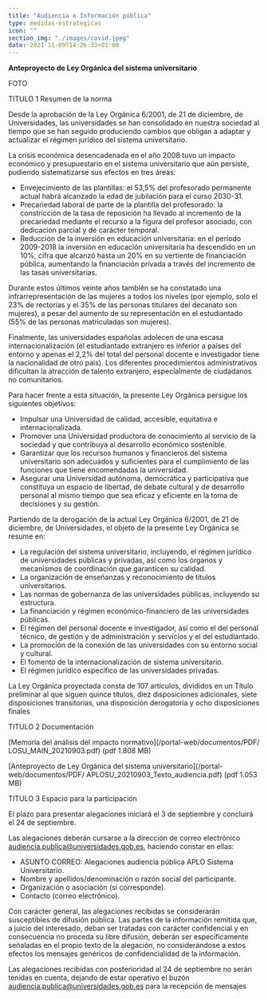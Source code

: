```yaml
---
title: "Audiencia e Información pública"
type: medidas-estrategicas
icon: ""
section_img: "./images/covid.jpeg"
date: 2021-11-09T14:26:33+01:00
---
```

**Anteproyecto de Ley Orgánica del sistema universitario**

FOTO


TITULO 1 Resumen de la norma

Desde la aprobación de la Ley Orgánica 6/2001, de 21 de diciembre, de Universidades, las universidades se han consolidado en nuestra sociedad al tiempo que se han seguido produciendo cambios que obligan a adaptar y actualizar el régimen jurídico del sistema universitario.  

La crisis económica desencadenada en el año 2008 tuvo un impacto económico y presupuestario en el sistema universitario que aún persiste, pudiendo sistematizarse sus efectos en tres áreas:  

- Envejecimiento de las plantillas: el 53,5% del profesorado permanente actual habrá alcanzado la edad de jubilación para el curso 2030-31.
- Precariedad laboral de parte de la plantilla del profesorado: la constricción de la tasa de reposición ha llevado al incremento de la precariedad mediante el recurso a la figura del profesor asociado, con dedicación parcial y de carácter temporal.
- Reducción de la inversión en educación universitaria: en el periodo 2009-2018 la inversión en educación universitaria ha descendido en un 10%, cifra que alcanzó hasta un 20% en su vertiente de financiación pública, aumentando la financiación privada a través del incremento de las tasas universitarias.

Durante estos últimos veinte años también se ha constatado una infrarrepresentación de las mujeres a todos los niveles (por ejemplo, solo el 23% de rectorías y el 35% de las personas titulares del decanato son mujeres), a pesar del aumento de su representación en el estudiantado (55% de las personas matriculadas son mujeres).  

Finalmente, las universidades españolas adolecen de una escasa internacionalización (el estudiantado extranjero es inferior a países del entorno y apenas el 2,2% del total del personal docente e investigador tiene la nacionalidad de otro país). Los diferentes procedimientos administrativos dificultan la atracción de talento extranjero, especialmente de ciudadanos no comunitarios.  

Para hacer frente a esta situación, la presente Ley Orgánica persigue los siguientes objetivos:

- Impulsar una Universidad de calidad, accesible, equitativa e internacionalizada.
- Promover una Universidad productora de conocimiento al servicio de la sociedad y que contribuya al desarrollo económico sostenible.
- Garantizar que los recursos humanos y financieros del sistema universitario son adecuados y suficientes para el cumplimiento de las funciones que tiene encomendadas la universidad.
- Asegurar una Universidad autónoma, democrática y participativa que constituya un espacio de libertad, de debate cultural y de desarrollo personal al mismo tiempo que sea eficaz y eficiente en la toma de decisiones y su gestión.

Partiendo de la derogación de la actual Ley Orgánica 6/2001, de 21 de diciembre, de Universidades, el objeto de la presente Ley Orgánica se resume en:

- La regulación del sistema universitario, incluyendo, el régimen jurídico de universidades públicas y privadas, así como los órganos y mecanismos de coordinación que garanticen su calidad.
- La organización de enseñanzas y reconocimiento de títulos universitarios.
- Las normas de gobernanza de las universidades públicas, incluyendo su estructura.
- La financiación y régimen económico-financiero de las universidades públicas.
- El régimen del personal docente e investigador, así como el del personal técnico, de gestión y de administración y servicios y el del estudiantado.
- La promoción de la conexión de las universidades con su entorno social y cultural.
- El fomento de la internacionalización de sistema universitario.
- El régimen jurídico específico de las universidades privadas.

La Ley Orgánica proyectada consta de 107 artículos, divididos en un Título preliminar al que siguen quince títulos, diez disposiciones adicionales, siete disposiciones transitorias, una disposición derogatoria y ocho disposiciones finales  

TITULO 2 Documentación

[Memoria del análisis del impacto normativo](/portal-web/documentos/PDF/ LOSU_MAIN_20210903.pdf) (pdf 1.808 MB)

[Anteproyecto de Ley Orgánica del sistema universitario](/portal-web/documentos/PDF/ APLOSU_20210903_Texto_audiencia.pdf) (pdf 1.053 MB)

TITULO 3 Espacio para la participación

El plazo para presentar alegaciones iniciará el 3 de septiembre y concluirá el 24 de septiembre.

Las alegaciones deberán cursarse a la dirección de correo electrónico <a href="mailto:audiencia.publica@universidades.gob.es">audiencia.publica@universidades.gob.es</a>, haciendo constar en ellas:

- ASUNTO CORREO: Alegaciones audiencia pública APLO Sistema Universitario.
- Nombre y apellidos/denominación o razón social del participante.
- Organización o asociación (si corresponde).
- Contacto (correo electrónico).

Con carácter general, las alegaciones recibidas se considerarán susceptibles de difusión pública. Las partes de la información remitida que, a juicio del interesado, deban ser tratadas con carácter confidencial y en consecuencia no proceda su libre difusión, deberán ser específicamente señaladas en el propio texto de la alegación, no considerándose a estos efectos los mensajes genéricos de confidencialidad de la información.  

Las alegaciones recibidas con posterioridad al 24 de septiembre no serán tenidas en cuenta, dejando de estar operativo el buzón <a href="mailto:audiencia.publica@universidades.gob.es">audiencia.publica@universidades.gob.es</a> para la recepción de mensajes  
